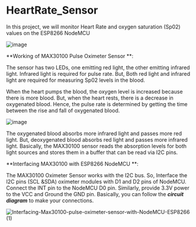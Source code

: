 # HeartRate_Sensor
In this project, we will monitor Heart Rate and oxygen saturation (Sp02) values on the ESP8266 NodeMCU

![image](https://user-images.githubusercontent.com/63048880/170036228-92406ceb-843e-41fb-b2ae-a89745efd1ec.png)

**Working of MAX30100 Pulse Oximeter Sensor **:

The sensor has two LEDs, one emitting red light, the other emitting infrared light. Infrared light is required for pulse rate. But, Both red light and infrared light are required for measuring Sp02 levels in the blood.

When the heart pumps the blood, the oxygen level is increased because there is more blood. But, when the heart rests, there is a decrease in oxygenated blood. Hence, the pulse rate is determined by getting the time between the rise and fall of oxygenated blood.

![image](https://user-images.githubusercontent.com/63048880/170038094-1e421592-7cd8-406b-8e88-5385bddf697a.png)

The oxygenated blood absorbs more infrared light and passes more red light. But, deoxygenated blood absorbs red light and passes more infrared light. Basically, the MAX30100 sensor reads the absorption levels for both light sources and stores them in a buffer that can be read via I2C pins.

**Interfacing MAX30100 with ESP8266 NodeMCU **:

The MAX30100 Oximeter Sensor works with the I2C bus. So, Interface the I2C pins (SCL &SDA) oximeter modules with D1 and D2 pins of NodeMCU. Connect the INT pin to the NodeMCU D0 pin. Similarly, provide 3.3V power to the VCC and Ground the GND pin. Basically, you can follow the _**circuit diagram**_ to make your connections.


![Interfacing-Max30100-pulse-oximeter-sensor-with-NodeMCU-ESP8266 (1)](https://user-images.githubusercontent.com/63048880/170036697-37c3a3ac-12ad-4ee9-a7b8-64c175863ab3.jpg)

